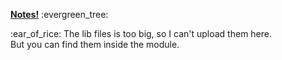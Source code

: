 <p><strong><ins>Notes!</ins></strong> :evergreen_tree:</p>
<p>:ear_of_rice: The lib files is too big, so I can't upload them here.<br>But you can find them inside the module.</p>
